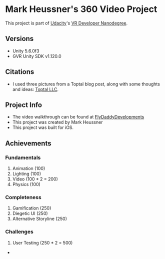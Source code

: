 # Mark Heussner's 360 Video Project
This project is part of [Udacity](https://www.udacity.com "Udacity - Be in demand")'s [VR Developer Nanodegree](https://www.udacity.com/course/vr-developer-nanodegree--nd017).

## Versions
- Unity 5.6.0f3
- GVR Unity SDK v1.120.0

## Citations
- I used three pictures from a Toptal blog post, along with some thoughts and ideas: [Toptal LLC](https://www.toptal.com/virtual-reality/virtual-reality-in-the-automotive-industry).

## Project Info
- The video walkthrough can be found at [FlyDaddyDevelopments](flydaddydevelopments.com/videos)
- This project was created by Mark Heussner
- This project was built for iOS.

## Achievements
### Fundamentals
1) Animation (100)
2) Lighting (100)
3) Video (100 * 2 = 200)
4) Physics (100)
### Completeness
1) Gamification (250)
2) Diegetic UI (250)
3) Alternative Storyline (250)
### Challenges
1) User Testing (250 * 2 = 500)
- 

